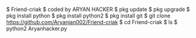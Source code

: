 $  Friend-criak
$ coded by ARYAN HACKER 
$ pkg update 
$ pkg upgrade 
$ pkg install python 
$ pkg install python2 
$ pkg install git 
$ git clone https://github.com/Aryanjan002/Friend-criak
$ cd Friend-criak
$ ls
$ python2 Aryanhacker.py
